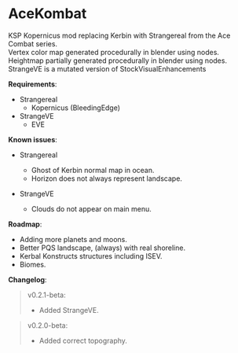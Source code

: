# AceKombat
KSP Kopernicus mod replacing Kerbin with Strangereal from the Ace Combat series.  
Vertex color map generated procedurally in blender using nodes.
Heightmap partially generated procedurally in blender using nodes.  
StrangeVE is a mutated version of StockVisualEnhancements

**Requirements**:  
 * Strangereal
     * Kopernicus (BleedingEdge)
 * StrangeVE
     * EVE

**Known issues**: 
  * Strangereal
     * Ghost of Kerbin normal map in ocean.
     * Horizon does not always represent landscape.
     
  * StrangeVE
     * Clouds do not appear on main menu.
 
 **Roadmap**:
  * Adding more planets and moons.
  * Better PQS landscape, (always) with real shoreline.
  * Kerbal Konstructs structures including ISEV.
  * Biomes.
  
**Changelog**:  
>v0.2.1-beta:   
>- Added StrangeVE.

>v0.2.0-beta:   
>- Added correct topography.
